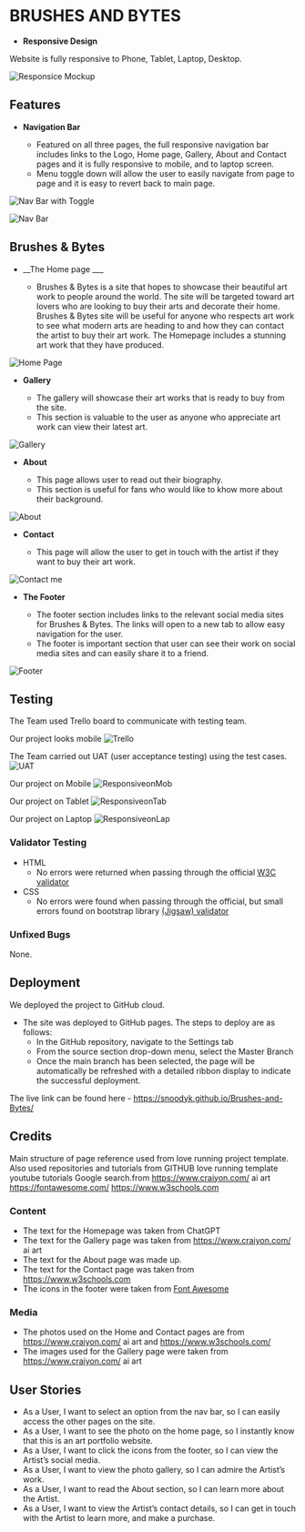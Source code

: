 # BRUSHES AND BYTES

- __Responsive Design__

 Website is fully responsive to Phone, Tablet, Laptop, Desktop.

![Responsice Mockup](https://github.com/Snoodyk/Brushes-and-Bytes/blob/main/assets/images/amiresponsive%20image.png)


## Features

- __Navigation Bar__

  - Featured on all three pages, the full responsive navigation bar includes links to the Logo, Home page, Gallery, About and Contact pages and it is fully responsive to mobile, and to laptop screen.
  - Menu toggle down will allow the user to easily navigate from  page to page and it is easy to revert back to main page. 

![Nav Bar with Toggle](https://github.com/Snoodyk/Brushes-and-Bytes/blob/main/assets/images/readme/header_toggledown.png)

![Nav Bar](https://github.com/Snoodyk/Brushes-and-Bytes/blob/main/assets/images/readme/navbar.png)

## Brushes & Bytes

- __The Home page ___

  - Brushes & Bytes is a site that hopes to showcase their beautiful art work to people around the world.
The site will be targeted toward art lovers who are looking to buy their arts and decorate their home. Brushes & Bytes site will be useful for anyone who respects art work to see what modern arts are heading to and how they can contact the artist to buy their art work. The Homepage includes a stunning art work that they have produced.

![Home Page](https://github.com/Snoodyk/Brushes-and-Bytes/blob/main/assets/images/readme/index%20image.png)



- __Gallery__

  - The gallery will showcase their art works that is ready to buy from the site. 
  - This section is valuable to the user as anyone who appreciate art work can view their latest art. 

![Gallery](https://github.com/Snoodyk/Brushes-and-Bytes/blob/main/assets/images/readme/gallery_image.png)

- __About__

  - This page allows user to read out their biography. 
  - This section is useful for fans who would like to khow more about their background. 

![About](https://github.com/Snoodyk/Brushes-and-Bytes/blob/main/assets/images/readme/about.png)

- __Contact__

  - This page will allow the user to get in touch with the artist if they want to buy their art work. 

![Contact me ](https://github.com/Snoodyk/Brushes-and-Bytes/blob/main/assets/images/readme/contact.png)




- __The Footer__ 

  - The footer section includes links to the relevant social media sites for Brushes & Bytes. The links will open to a new tab to allow easy navigation for the user. 
  - The footer is important section that user can see their work on social media sites and can easily share it to a friend.

![Footer](https://github.com/Snoodyk/Brushes-and-Bytes/blob/main/assets/images/readme/footer.png)

## Testing 

The Team used Trello board to communicate with testing team.

Our project looks mobile
![Trello](https://github.com/Snoodyk/Brushes-and-Bytes/blob/main/assets/images/readme/trello.png)

The Team carried out UAT (user acceptance testing) using the test cases.
![UAT](https://github.com/Snoodyk/Brushes-and-Bytes/blob/main/assets/images/readme/testcase.png)

Our project on Mobile
![ResponsiveonMob](https://github.com/Snoodyk/Brushes-and-Bytes/blob/main/assets/images/readme/amiresponsive_index.png)

Our project on Tablet
![ResponsiveonTab](https://github.com/Snoodyk/Brushes-and-Bytes/blob/main/assets/images/readme/amiresponsive_gallery.png)

Our project on Laptop
![ResponsiveonLap](https://github.com/Snoodyk/Brushes-and-Bytes/blob/main/assets/images/readme/amiresponsive_contact.png)


### Validator Testing 

- HTML
  - No errors were returned when passing through the official [W3C validator](https://validator.w3.org/nu/?doc=https%3A%2F%2Fsnoodyk.github.io%2FBrushes-and-Bytes%2F)
- CSS
  - No errors were found when passing through the official, but small errors found on bootstrap library [(Jigsaw) validator](https://jigsaw.w3.org/css-validator/validator?uri=https%3A%2F%2Fsnoodyk.github.io%2FBrushes-and-Bytes%2F&profile=css3svg&usermedium=all&warning=1&vextwarning=&lang=en)


### Unfixed Bugs

None.
 

## Deployment

We deployed the project to GitHub cloud.

- The site was deployed to GitHub pages. The steps to deploy are as follows: 
  - In the GitHub repository, navigate to the Settings tab 
  - From the source section drop-down menu, select the Master Branch
  - Once the main branch has been selected, the page will be automatically be refreshed with a detailed ribbon display to indicate the successful deployment. 

The live link can be found here - https://snoodyk.github.io/Brushes-and-Bytes/

## Credits 

Main structure of page reference used from love running project template. Also used repositories and tutorials from GITHUB love running template
youtube tutorials
Google search.from 
https://www.craiyon.com/   ai art
https://fontawesome.com/
https://www.w3schools.com


### Content 

- The text for the Homepage was taken from ChatGPT
- The text for the Gallery page was taken from https://www.craiyon.com/   ai art
- The text for the About page was made up.
- The text for the Contact page was taken from https://www.w3schools.com
- The icons in the footer were taken from [Font Awesome](https://fontawesome.com/)

### Media

- The photos used on the Home and Contact pages are from https://www.craiyon.com/   ai art and https://www.w3schools.com/
- The images used for the Gallery page were taken from https://www.craiyon.com/   ai art

## User Stories

- As a User, I want to select an option from the nav bar, so I can easily access the other pages on the site.
- As a User, I want to see the photo on the home page, so I instantly know that this is an art portfolio website.
- As a User, I want to click the icons from the footer, so I can view the Artist’s social media.
- As a User, I want to view the photo gallery, so I can admire the Artist’s work.
- As a User, I want to read the About section, so I can learn more about the Artist.
- As a User, I want to view the Artist’s contact details, so I can get in touch with the Artist to learn more, and make a purchase.
